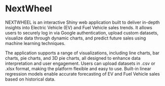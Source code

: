 # NextWheel

NEXTWHEEL is an interactive Shiny web application built to deliver in-depth insights into Electric Vehicle (EV) and Fuel Vehicle sales trends. It allows users to securely log in via Google authentication, upload custom datasets, visualize data through dynamic charts, and predict future sales using machine learning techniques.

The application supports a range of visualizations, including line charts, bar charts, pie charts, and 3D pie charts, all designed to enhance data interpretation and user engagement. Users can upload datasets in .csv or .xlsx format, making the platform flexible and easy to use. Built-in linear regression models enable accurate forecasting of EV and Fuel Vehicle sales based on historical data.
